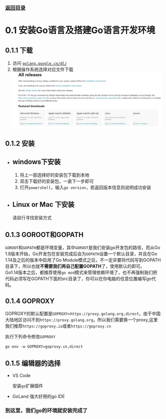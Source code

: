 ### [返回目录](../readme.md)
# 0.1 安装Go语言及搭建Go语言开发环境

## 0.1.1 下载
1. 访问 [`golang.google.cn/dl/`](https://golang.google.cn/dl/)
2. 根据操作系统选择对应文件下载
    ![](../assets/0.1.1.png)

## 0.1.2 安装

+ ## windows下安装

  1. 将上一部选择好的安装包下载到本地
  2. 双击下载好的安装包，一直下一步即可
  3. 打开`powershell`，输入`go version`，若返回版本信息则说明成功安装
+ ## Linux or Mac 下安装
    请自行寻找安装方式

## 0.1.3 GOROOT和GOPATH
  `GOROOT`和`GOPATH`都是环境变量，其中`GOROOT`是我们安装go开发包的路径，而从Go 1.8版本开始，Go开发包在安装完成后会为`GOPATH`设置一个默认目录，并且在Go 1.14及之后的版本中启用了Go Module模式之后，不一定非要将代码写到GOPATH目录下，所以也就**不需要我们再自己配置GOPATH**了，使用默认的即可。
  <br />
  Go1.14版本之后，都推荐使用`go mod`模式来管理依赖环境了，也不再强制我们把代码必须写在GOPATH下面的src目录了，你可以在你电脑的任意位置编写go代码。

## 0.1.4 GOPROXY
  GOPROXY的默认配置是`GOPROXY=https://proxy.golang.org,direct`，由于中国大陆地区访问不到`https://proxy.golang.org`，所以我们需要换一个proxy,这里我们推荐`https://goproxy.io`或者`https://goproxy.cn`

  执行下列命令修改`GOPROXY`
  ```shell
  go env -w GOPROXY=goproxy.cn,direct
  ```

## 0.1.5 编辑器的选择
+ VS Code

  安装`go`扩展插件
+ GoLand
  强大好用的go IDE

### 到这里，我们go的环境就安装完成了